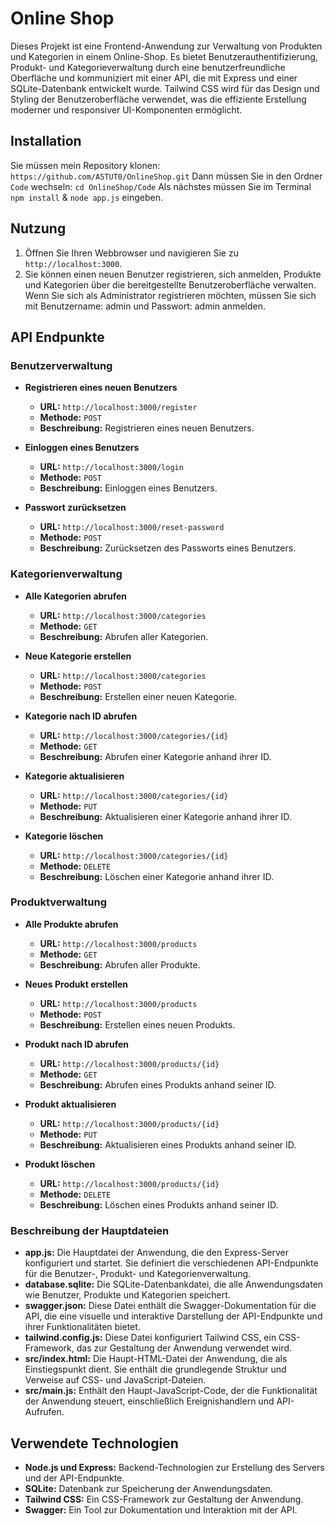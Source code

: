 # Online Shop

Dieses Projekt ist eine Frontend-Anwendung zur Verwaltung von Produkten und Kategorien in einem Online-Shop. Es bietet Benutzerauthentifizierung, Produkt- und Kategorieverwaltung durch eine benutzerfreundliche Oberfläche und kommuniziert mit einer API, die mit Express und einer SQLite-Datenbank entwickelt wurde. Tailwind CSS wird für das Design und Styling der Benutzeroberfläche verwendet, was die effiziente Erstellung moderner und responsiver UI-Komponenten ermöglicht.

## Installation

Sie müssen mein Repository klonen: `https://github.com/A5TUT0/OnlineShop.git`
Dann müssen Sie in den Ordner `Code` wechseln: `cd OnlineShop/Code`
Als nächstes müssen Sie im Terminal `npm install` & `node app.js` eingeben.

## Nutzung

1. Öffnen Sie Ihren Webbrowser und navigieren Sie zu `http://localhost:3000`.
2. Sie können einen neuen Benutzer registrieren, sich anmelden, Produkte und Kategorien über die bereitgestellte Benutzeroberfläche verwalten. Wenn Sie sich als Administrator registrieren möchten, müssen Sie sich mit Benutzername: admin und Passwort: admin anmelden.

## API Endpunkte

### Benutzerverwaltung

- **Registrieren eines neuen Benutzers**
  - **URL:** `http://localhost:3000/register`
  - **Methode:** `POST`
  - **Beschreibung:** Registrieren eines neuen Benutzers.

- **Einloggen eines Benutzers**
  - **URL:** `http://localhost:3000/login`
  - **Methode:** `POST`
  - **Beschreibung:** Einloggen eines Benutzers.

- **Passwort zurücksetzen**
  - **URL:** `http://localhost:3000/reset-password`
  - **Methode:** `POST`
  - **Beschreibung:** Zurücksetzen des Passworts eines Benutzers.

### Kategorienverwaltung

- **Alle Kategorien abrufen**
  - **URL:** `http://localhost:3000/categories`
  - **Methode:** `GET`
  - **Beschreibung:** Abrufen aller Kategorien.

- **Neue Kategorie erstellen**
  - **URL:** `http://localhost:3000/categories`
  - **Methode:** `POST`
  - **Beschreibung:** Erstellen einer neuen Kategorie.

- **Kategorie nach ID abrufen**
  - **URL:** `http://localhost:3000/categories/{id}`
  - **Methode:** `GET`
  - **Beschreibung:** Abrufen einer Kategorie anhand ihrer ID.

- **Kategorie aktualisieren**
  - **URL:** `http://localhost:3000/categories/{id}`
  - **Methode:** `PUT`
  - **Beschreibung:** Aktualisieren einer Kategorie anhand ihrer ID.

- **Kategorie löschen**
  - **URL:** `http://localhost:3000/categories/{id}`
  - **Methode:** `DELETE`
  - **Beschreibung:** Löschen einer Kategorie anhand ihrer ID.

### Produktverwaltung

- **Alle Produkte abrufen**
  - **URL:** `http://localhost:3000/products`
  - **Methode:** `GET`
  - **Beschreibung:** Abrufen aller Produkte.

- **Neues Produkt erstellen**
  - **URL:** `http://localhost:3000/products`
  - **Methode:** `POST`
  - **Beschreibung:** Erstellen eines neuen Produkts.

- **Produkt nach ID abrufen**
  - **URL:** `http://localhost:3000/products/{id}`
  - **Methode:** `GET`
  - **Beschreibung:** Abrufen eines Produkts anhand seiner ID.

- **Produkt aktualisieren**
  - **URL:** `http://localhost:3000/products/{id}`
  - **Methode:** `PUT`
  - **Beschreibung:** Aktualisieren eines Produkts anhand seiner ID.

- **Produkt löschen**
  - **URL:** `http://localhost:3000/products/{id}`
  - **Methode:** `DELETE`
  - **Beschreibung:** Löschen eines Produkts anhand seiner ID.

### Beschreibung der Hauptdateien

- **app.js:** Die Hauptdatei der Anwendung, die den Express-Server konfiguriert und startet. Sie definiert die verschiedenen API-Endpunkte für die Benutzer-, Produkt- und Kategorienverwaltung.
- **database.sqlite:** Die SQLite-Datenbankdatei, die alle Anwendungsdaten wie Benutzer, Produkte und Kategorien speichert.
- **swagger.json:** Diese Datei enthält die Swagger-Dokumentation für die API, die eine visuelle und interaktive Darstellung der API-Endpunkte und ihrer Funktionalitäten bietet.
- **tailwind.config.js:** Diese Datei konfiguriert Tailwind CSS, ein CSS-Framework, das zur Gestaltung der Anwendung verwendet wird.
- **src/index.html:** Die Haupt-HTML-Datei der Anwendung, die als Einstiegspunkt dient. Sie enthält die grundlegende Struktur und Verweise auf CSS- und JavaScript-Dateien.
- **src/main.js:** Enthält den Haupt-JavaScript-Code, der die Funktionalität der Anwendung steuert, einschließlich Ereignishandlern und API-Aufrufen.

## Verwendete Technologien

- **Node.js und Express:** Backend-Technologien zur Erstellung des Servers und der API-Endpunkte.
- **SQLite:** Datenbank zur Speicherung der Anwendungsdaten.
- **Tailwind CSS:** Ein CSS-Framework zur Gestaltung der Anwendung.
- **Swagger:** Ein Tool zur Dokumentation und Interaktion mit der API.
